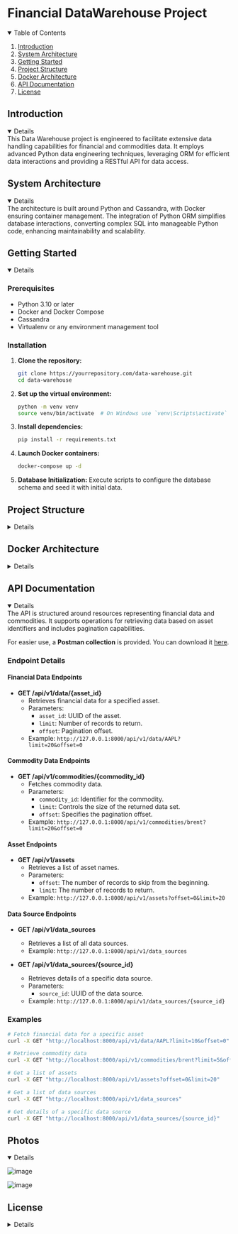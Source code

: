 # Financial DataWarehouse Project

<details open> 
  <summary>Table of Contents</summary>
  <ol>
    <li><a href="#introduction">Introduction</a></li>
    <li><a href="#system-architecture">System Architecture</a></li>
    <li><a href="#getting-started">Getting Started</a></li>
    <li><a href="#project-structure">Project Structure</a></li>
    <li><a href="#docker-architecture">Docker Architecture</a></li>
    <li><a href="#api-documentation">API Documentation</a></li>
    <li><a href="#license">License</a></li>
  </ol>
</details>

## Introduction

<details open>
  <summary>Details</summary>
  This Data Warehouse project is engineered to facilitate extensive data handling capabilities for financial and commodities data. It employs advanced Python data engineering techniques, leveraging ORM for efficient data interactions and providing a RESTful API for data access.
</details>

## System Architecture

<details open>
  <summary>Details</summary>
  The architecture is built around Python and Cassandra, with Docker ensuring container management. The integration of Python ORM simplifies database interactions, converting complex SQL into manageable Python code, enhancing maintainability and scalability.
</details>

## Getting Started

<details open>
  <summary>Details</summary>

  ### Prerequisites

  - Python 3.10 or later
  - Docker and Docker Compose
  - Cassandra
  - Virtualenv or any environment management tool

  ### Installation

  1. **Clone the repository:**
     ```bash
     git clone https://yourrepository.com/data-warehouse.git
     cd data-warehouse
     ```

  2. **Set up the virtual environment:**
     ```bash
     python -m venv venv
     source venv/bin/activate  # On Windows use `venv\Scripts\activate`
     ```

  3. **Install dependencies:**
     ```bash
     pip install -r requirements.txt
     ```

  4. **Launch Docker containers:**
     ```bash
     docker-compose up -d
     ```

  5. **Database Initialization:**
     Execute scripts to configure the database schema and seed it with initial data.

</details>

## Project Structure

<details>
  <summary>Details</summary>
  <ul>
    <li><code>src/</code>: Contains all source files.
      <ul>
        <li><code>clients/</code>: API clients for data sources.
          <ul>
            <li><code>commodities_api_client.py</code>: Retrieves commodities data.</li>
            <li><code>nasdaq_api_client.py</code>: Fetches NASDAQ data.</li>
          </ul>
        </li>
        <li><code>config/</code>: Application configurations.
          <ul>
            <li><code>settings.py</code>: Central config file.</li>
          </ul>
        </li>
        <li><code>data/</code>: Handles database operations.
          <ul>
            <li><code>database.py</code>: Manages database connections.</li>
            <li><code>models.py</code>: Defines ORM models.</li>
          </ul>
        </li>
        <li><code>ingestion/</code>: Manages data loading and processing.
          <ul>
            <li><code>load.py</code>: Ingests data into the database.</li>
            <li><code>transform.py</code>: Transforms data as needed.</li>
          </ul>
        </li>
        <li><code>init_scripts/</code>: Database initialization scripts.
          <ul>
            <li><code>populate_commodities_data.py</code>: Seeds commodities data.</li>
            <li><code>populate_sp500_data.py</code>: Seeds S&P 500 data.</li>
          </ul>
        </li>
        <li><code>utils/</code>: Utility scripts.
          <ul>
            <li><code>log_helper.py</code>: Provides logging functions.</li>
          </ul>
        </li>
      </ul>
    </li>
  </ul>
</details>


## Docker Architecture

<details>
  <summary>Details</summary>
  This project uses Docker to containerize and manage the Cassandra database cluster, ensuring consistency and scalability in the development and deployment environments. The Docker setup is defined in the `docker-compose.yml` file, which specifies the configuration for a multi-node Cassandra cluster along with Portainer for container management.

  ### Docker Compose File

  The `docker-compose.yml` file defines the services and their configurations as follows:

  ```yaml
  version: '3'

  services:
    # Node 1 Configuration
    DC1N1:
      image: cassandra:3.10
      command: bash -c 'if [ -z "$$(ls -A /var/lib/cassandra/)" ] ; then sleep 0; fi && /docker-entrypoint.sh cassandra -f'
      networks:
        - dc1ring
      volumes:
        - ./n1data:/var/lib/cassandra
      environment:
        - CASSANDRA_CLUSTER_NAME=dev_cluster
        - CASSANDRA_SEEDS=DC1N1
      expose:
        - 7000  # Cluster communication
        - 7001  # SSL Cluster communication
        - 7199  # JMX
        - 9042  # CQL
        - 9160  # Thrift service
      ports:
        - "9042:9042"
      ulimits:
        memlock: -1
        nproc: 32768
        nofile: 100000

    # Node 2 Configuration
    DC1N2:
      image: cassandra:3.10
      command: bash -c 'if [ -z "$$(ls -A /var/lib/cassandra/)" ] ; then sleep 60; fi && /docker-entrypoint.sh cassandra -f'
      networks:
        - dc1ring
      volumes:
        - ./n2data:/var/lib/cassandra
      environment:
        - CASSANDRA_CLUSTER_NAME=dev_cluster
        - CASSANDRA_SEEDS=DC1N1
      depends_on:
        - DC1N1
      expose:
        - 7000
        - 7001
        - 7199
        - 9042
        - 9160
      ports:
        - "9043:9042"
      ulimits:
        memlock: -1
        nproc: 32768
        nofile: 100000

    # Node 3 Configuration
    DC1N3:
      image: cassandra:3.10
      command: bash -c 'if [ -z "$$(ls -A /var/lib/cassandra/)" ] ; then sleep 120; fi && /docker-entrypoint.sh cassandra -f'
      networks:
        - dc1ring
      volumes:
        - ./n3data:/var/lib/cassandra
      environment:
        - CASSANDRA_CLUSTER_NAME=dev_cluster
        - CASSANDRA_SEEDS=DC1N1
      depends_on:
        - DC1N1
      expose:
        - 7000
        - 7001
        - 7199
        - 9042
        - 9160
      ports:
        - "9044:9042"
      ulimits:
        memlock: -1
        nproc: 32768
        nofile: 100000

    # Portainer Configuration
    portainer:
      image: portainer/portainer
      networks:
        - dc1ring
      volumes:
        - /var/run/docker.sock:/var/run/docker.sock
        - ./portainer-data:/data
      ports:
        - "9000:9000"

  networks:
    dc1ring: { }
  ```

  ### Explanation

  1. **Cassandra Nodes**:
     - **DC1N1, DC1N2, DC1N3**:
       - Each service represents a Cassandra node in the cluster.
       - The `image` specifies the Docker image used.
       - The `command` ensures that the node waits if the data directory is empty, then starts Cassandra.
       - `networks` configures the internal network (`dc1ring`) for the cluster.
       - `volumes` maps the host directory to the container directory for persistent storage.
       - `environment` variables set cluster configurations such as `CASSANDRA_CLUSTER_NAME` and `CASSANDRA_SEEDS`.
       - `ports` exposes necessary ports for communication and management.
       - `ulimits` sets resource limits for the container.

  2. **Portainer**:
     - The **Portainer** service provides a web-based interface for managing Docker containers.
     - It is configured to use the same `dc1ring` network and has access to the Docker socket for control.
</details>

## API Documentation

<details open>
  <summary>Details</summary>
  The API is structured around resources representing financial data and commodities. It supports operations for retrieving data based on asset identifiers and includes pagination capabilities.

  For easier use, a **Postman collection** is provided. You can download it [here](https://github.com/liviuxyz-ctrl/DataWarehouse/blob/master/Financial%20Data%20API.postman_collection.json).

  ### Endpoint Details

  #### Financial Data Endpoints

  - **GET /api/v1/data/{asset_id}**
    - Retrieves financial data for a specified asset.
    - Parameters:
      - `asset_id`: UUID of the asset.
      - `limit`: Number of records to return.
      - `offset`: Pagination offset.
    - Example: `http://127.0.0.1:8000/api/v1/data/AAPL?limit=20&offset=0`

  #### Commodity Data Endpoints

  - **GET /api/v1/commodities/{commodity_id}**
    - Fetches commodity data.
    - Parameters:
      - `commodity_id`: Identifier for the commodity.
      - `limit`: Controls the size of the returned data set.
      - `offset`: Specifies the pagination offset.
    - Example: `http://127.0.0.1:8000/api/v1/commodities/brent?limit=20&offset=0`

  #### Asset Endpoints

  - **GET /api/v1/assets**
    - Retrieves a list of asset names.
    - Parameters:
      - `offset`: The number of records to skip from the beginning.
      - `limit`: The number of records to return.
    - Example: `http://127.0.0.1:8000/api/v1/assets?offset=0&limit=20`

  #### Data Source Endpoints

  - **GET /api/v1/data_sources**
    - Retrieves a list of all data sources.
    - Example: `http://127.0.0.1:8000/api/v1/data_sources`

  - **GET /api/v1/data_sources/{source_id}**
    - Retrieves details of a specific data source.
    - Parameters:
      - `source_id`: UUID of the data source.
    - Example: `http://127.0.0.1:8000/api/v1/data_sources/{source_id}`

  ### Examples

  ```bash
  # Fetch financial data for a specific asset
  curl -X GET "http://localhost:8000/api/v1/data/AAPL?limit=10&offset=0"

  # Retrieve commodity data
  curl -X GET "http://localhost:8000/api/v1/commodities/brent?limit=5&offset=0"

  # Get a list of assets
  curl -X GET "http://localhost:8000/api/v1/assets?offset=0&limit=20"

  # Get a list of data sources
  curl -X GET "http://localhost:8000/api/v1/data_sources"

  # Get details of a specific data source
  curl -X GET "http://localhost:8000/api/v1/data_sources/{source_id}"
  ```
</details>

## Photos

<details open>
  <summary>Details</summary>
  
  ![image](https://github.com/liviuxyz-ctrl/DataWarehouse/assets/70070368/30ad1780-90cc-49cb-be44-45df3acffbeb)
  
  ![image](https://github.com/liviuxyz-ctrl/DataWarehouse/assets/70070368/d81a715e-cfc0-4b3e-b62c-87fb8dbeb35d)
</details>

## License

<details>
  <summary>Details</summary>
  Licensed under the MIT License. See [LICENSE.md](LICENSE) for more details.
</details>

